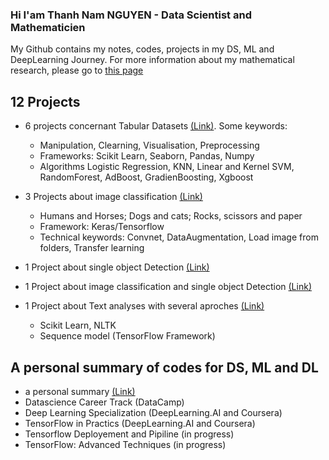 ### Hi I'am Thanh Nam NGUYEN - Data Scientist and Mathematicien

My Github contains my notes, codes, projects in my DS, ML and DeepLearning Journey. For more information about my mathematical research, please go to [this page](https://sites.google.com/site/namthanhnguyenmath/research)


## 12 Projects

- 6 projects concernant Tabular Datasets [(Link)](https://github.com/tnamng/DataScience-Project-S). Some keywords:
    + Manipulation, Clearning, Visualisation, Preprocessing 
    + Frameworks: Scikit Learn, Seaborn, Pandas, Numpy
    + Algorithms Logistic Regression, KNN, Linear and Kernel SVM, RandomForest, AdBoost, GradienBoosting, Xgboost

- 3 Projects about image classification [(Link)](https://github.com/tnamng/Images-Classification-3_Projects)
    - Humans and Horses; Dogs and cats; Rocks, scissors and  paper
    - Framework: Keras/Tensorflow
    - Technical keywords: Convnet, DataAugmentation, Load image from folders, Transfer learning
  
- 1 Project about single object Detection [(Link)](https://github.com/tnamng/Images-Classification-3_Projects)

- 1 Project about image classification and single object Detection [(Link)](https://github.com/tnamng/Image-Single-Object-Detection)

- 1 Project about Text analyses with several aproches [(Link)](https://github.com/tnamng/Text-Analysis)
    - Scikit Learn, NLTK
    - Sequence model (TensorFlow Framework)

## A personal summary of codes for DS, ML and DL 

- a personal summary [(Link)](https://github.com/tnamng/Summary-DataScience-ML-DL)
- Datascience Career Track (DataCamp)
- Deep Learning Specialization (DeepLearning.AI and Coursera)
- TensorFlow in Practics (DeepLearning.AI and Coursera)
- Tensorflow Deployement and Pipiline (in progress) 
- TensorFlow: Advanced Techniques (in progress)
<!--- Backend Framework (Flask, Javascript, NodeJs) (starting)-->





<!--
**tnamng/tnamng** is a ✨ _special_ ✨ repository because its `README.md` (this file) appears on your GitHub profile.

Here are some ideas to get you started:

- 🔭 I’m currently working on ...
- 🌱 I’m currently learning ...
- 👯 I’m looking to collaborate on ...
- 🤔 I’m looking for help with ...
- 💬 Ask me about ...
- 📫 How to reach me: ...
- 😄 Pronouns: ...
- ⚡ Fun fact: ...
-->
